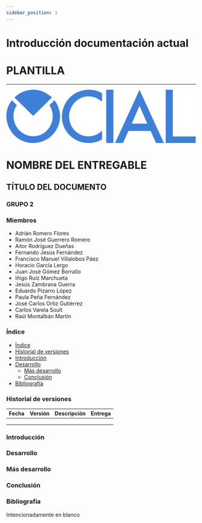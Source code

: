 ```yaml
---
sidebar_position: 1
---
```


# Introducción documentación actual

# PLANTILLA
---

<MDXLayout>
  <img src="https://github.com/ispp-2324-ocial/KB/blob/main/assets/Texto_Ocial.png?raw=true" alt="Texto_Ocial" className="img-centered img-custom-height" />
</MDXLayout>

# NOMBRE DEL ENTREGABLE

## TÍTULO DEL DOCUMENTO

### GRUPO 2

### Miembros

- Adrián Romero Flores
- Ramón José Guerrero Romero
- Aitor Rodríguez Dueñas
- Fernando Jesús Fernández
- Francisco Manuel Villalobos Páez
- Horacio García Lergo
- Juan José Gómez Borrallo
- Iñigo Ruíz Marchueta
- Jesús Zambrana Guerra
- Eduardo Pizarro López
- Paula Peña Fernández
- José Carlos Ortiz Gutiérrez
- Carlos Varela Soult
- Raúl Montalbán Martín

### Índice

- [Índice](#índice)
- [Historial de versiones](#historial-de-versiones)
- [Introducción](#introducción)
- [Desarrollo](#desarrollo)
  - [Más desarrollo](#más-desarrollo)
  - [Conclusión](#conclusión)
- [Bibliografía](#bibliografía)

### Historial de versiones
| Fecha | Versión | Descripción | Entrega |
|--------------|--------------|--------------|--------------|
|       |       |     | |
|       |     |     |  |
|       |     |    | |
### Introducción

### Desarrollo

### Más desarrollo

### Conclusión

### Bibliografía
Intencionadamente en blanco